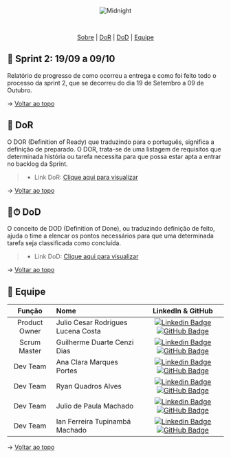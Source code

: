 <div align="center">
    
![Midnight](https://user-images.githubusercontent.com/79495727/186236948-b6e259f5-b2ba-44c6-844c-ffe2eb2b0fbf.png)
</div>
<br id="topo">
<p align="center">
    <a href="#sobre">Sobre</a>  |  
    <a href="#DoR">DoR</a>  |  
    <a href="#DoD">DoD</a>  |  
    <a href="#equipe">Equipe</a>
</p>
   
<span id="sobre">

## :bookmark_tabs: Sprint 2: 19/09 a 09/10
Relatório de progresso de como ocorreu a entrega e como foi feito todo o processo da sprint 2, que se decorreu do dia 19 de Setembro a 09 de Outubro.


    
→ [Voltar ao topo](#topo)
    
<span id="DoR">

## 📝 DoR
    
O DOR (Definition of Ready) que traduzindo para o português, significa a definição de preparado.  O DOR, trata-se de uma listagem de requisitos que determinada história ou tarefa necessita para que possa estar apta a entrar no backlog da Sprint. 
    
> - Link DoR: [Clique aqui para visualizar](https://github.com/MidNight-Tecnology/API-MidAll-2022.2/blob/Sprint-2/DoR.md)

</div>
  
→ [Voltar ao topo](#topo)

<span id="DoD">

## 📝⏱ DoD
O conceito de DOD (Definition of Done), ou traduzindo definição de feito, ajuda o time a elencar os pontos necessários para que uma determinada tarefa seja classificada como concluída.
    
> - Link DoD: [Clique aqui para visualizar](https://github.com/MidNight-Tecnology/API-MidAll-2022.2/blob/Sprint-2/DoD.md)

</div>
  
→ [Voltar ao topo](#topo)


<span id="equipe">

## :busts_in_silhouette: Equipe

|    Função     | Nome                                  |                                                                                                                                                      LinkedIn & GitHub                                                                                                                                                      |
| :-----------: | :------------------------------------ | :-------------------------------------------------------------------------------------------------------------------------------------------------------------------------------------------------------------------------------------------------------------------------------------------------------------------------: |
| Product Owner | Julio Cesar Rodrigues Lucena Costa           |     [![Linkedin Badge](https://img.shields.io/badge/Linkedin-blue?style=flat-square&logo=Linkedin&logoColor=white)](https://www.linkedin.com/in/julio-lucena-2001) [![GitHub Badge](https://img.shields.io/badge/GitHub-111217?style=flat-square&logo=github&logoColor=white)](https://github.com/JulioL2001)              |
| Scrum Master  | Guilherme Duarte Cenzi Dias |      [![Linkedin Badge](https://img.shields.io/badge/Linkedin-blue?style=flat-square&logo=Linkedin&logoColor=white)](https://www.linkedin.com/in/guilherme-duarte-cenzi-dias-9737621b6) [![GitHub Badge](https://img.shields.io/badge/GitHub-111217?style=flat-square&logo=github&logoColor=white)](https://github.com/Guilhermedcdias)     |
|   Dev Team    | Ana Clara Marques Portes               |         [![Linkedin Badge](https://img.shields.io/badge/Linkedin-blue?style=flat-square&logo=Linkedin&logoColor=white)]() [![GitHub Badge](https://img.shields.io/badge/GitHub-111217?style=flat-square&logo=github&logoColor=white)](https://github.com/AnaMarks)        |
|   Dev Team    | Ryan Quadros Alves                 |   [![Linkedin Badge](https://img.shields.io/badge/Linkedin-blue?style=flat-square&logo=Linkedin&logoColor=white)](https://www.linkedin.com/in/ryan-alves-661ba823b) [![GitHub Badge](https://img.shields.io/badge/GitHub-111217?style=flat-square&logo=github&logoColor=white)](https://github.com/XLryan246)   |
|   Dev Team    | Julio de Paula Machado       |           [![Linkedin Badge](https://img.shields.io/badge/Linkedin-blue?style=flat-square&logo=Linkedin&logoColor=white)]() [![GitHub Badge](https://img.shields.io/badge/GitHub-111217?style=flat-square&logo=github&logoColor=white)](https://github.com/JulioPm142)          |
|   Dev Team    | Ian Ferreira Tupinambá Machado       |        [![Linkedin Badge](https://img.shields.io/badge/Linkedin-blue?style=flat-square&logo=Linkedin&logoColor=white)](https://www.linkedin.com/in/itupii) [![GitHub Badge](https://img.shields.io/badge/GitHub-111217?style=flat-square&logo=github&logoColor=white)](https://github.com/itupii)            |


→ [Voltar ao topo](#topo)
